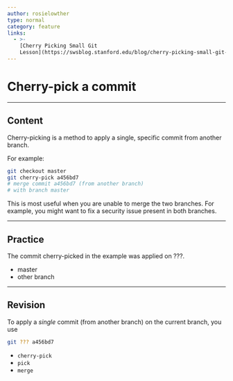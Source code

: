 ```yaml
---
author: rosielowther
type: normal
category: feature
links:
  - >-
    [Cherry Picking Small Git
    Lesson](https://swsblog.stanford.edu/blog/cherry-picking-small-git-lesson){website}
---
```


# Cherry-pick a commit


---

## Content

Cherry-picking is a method to apply a single, specific commit from another branch.

For example:

```bash
git checkout master
git cherry-pick a456bd7
# merge commit a456bd7 (from another branch)
# with branch master
```

This is most useful when you are unable to merge the two branches. For example, you might want to fix a security issue present in both branches.


---

## Practice

The commit cherry-picked in the example was applied on ???.

* master
* other branch


---

## Revision

To apply a *single* commit (from another branch) on the current branch, you use

```bash
git ??? a456bd7
```

* `cherry-pick`
* `pick`
* `merge`
